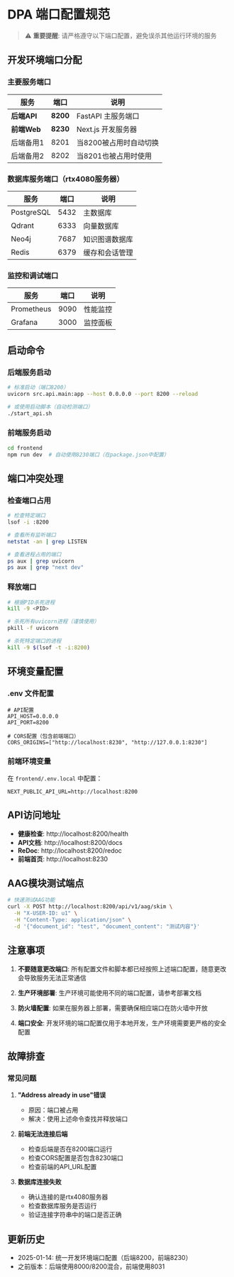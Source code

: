 # DPA 端口配置规范

> ⚠️ **重要提醒**: 请严格遵守以下端口配置，避免误杀其他运行环境的服务

## 开发环境端口分配

### 主要服务端口

| 服务 | 端口 | 说明 |
|------|------|------|
| **后端API** | **8200** | FastAPI 主服务端口 |
| **前端Web** | **8230** | Next.js 开发服务器 |
| 后端备用1 | 8201 | 当8200被占用时自动切换 |
| 后端备用2 | 8202 | 当8201也被占用时使用 |

### 数据库服务端口（rtx4080服务器）

| 服务 | 端口 | 说明 |
|------|------|------|
| PostgreSQL | 5432 | 主数据库 |
| Qdrant | 6333 | 向量数据库 |
| Neo4j | 7687 | 知识图谱数据库 |
| Redis | 6379 | 缓存和会话管理 |

### 监控和调试端口

| 服务 | 端口 | 说明 |
|------|------|------|
| Prometheus | 9090 | 性能监控 |
| Grafana | 3000 | 监控面板 |

## 启动命令

### 后端服务启动
```bash
# 标准启动（端口8200）
uvicorn src.api.main:app --host 0.0.0.0 --port 8200 --reload

# 或使用启动脚本（自动检测端口）
./start_api.sh
```

### 前端服务启动
```bash
cd frontend
npm run dev  # 自动使用8230端口（在package.json中配置）
```

## 端口冲突处理

### 检查端口占用
```bash
# 检查特定端口
lsof -i :8200

# 查看所有监听端口
netstat -an | grep LISTEN

# 查看进程占用的端口
ps aux | grep uvicorn
ps aux | grep "next dev"
```

### 释放端口
```bash
# 根据PID杀死进程
kill -9 <PID>

# 杀死所有uvicorn进程（谨慎使用）
pkill -f uvicorn

# 杀死特定端口的进程
kill -9 $(lsof -t -i:8200)
```

## 环境变量配置

### .env 文件配置
```env
# API配置
API_HOST=0.0.0.0
API_PORT=8200

# CORS配置（包含前端端口）
CORS_ORIGINS=["http://localhost:8230", "http://127.0.0.1:8230"]
```

### 前端环境变量
在 `frontend/.env.local` 中配置：
```env
NEXT_PUBLIC_API_URL=http://localhost:8200
```

## API访问地址

- **健康检查**: http://localhost:8200/health
- **API文档**: http://localhost:8200/docs
- **ReDoc**: http://localhost:8200/redoc
- **前端首页**: http://localhost:8230

## AAG模块测试端点

```bash
# 快速测试AAG功能
curl -X POST http://localhost:8200/api/v1/aag/skim \
  -H "X-USER-ID: u1" \
  -H "Content-Type: application/json" \
  -d '{"document_id": "test", "document_content": "测试内容"}'
```

## 注意事项

1. **不要随意更改端口**: 所有配置文件和脚本都已经按照上述端口配置，随意更改会导致服务无法正常通信

2. **生产环境部署**: 生产环境可能使用不同的端口配置，请参考部署文档

3. **防火墙配置**: 如果在服务器上部署，需要确保相应端口在防火墙中开放

4. **端口安全**: 开发环境的端口配置仅用于本地开发，生产环境需要更严格的安全配置

## 故障排查

### 常见问题

1. **"Address already in use"错误**
   - 原因：端口被占用
   - 解决：使用上述命令查找并释放端口

2. **前端无法连接后端**
   - 检查后端是否在8200端口运行
   - 检查CORS配置是否包含8230端口
   - 检查前端的API_URL配置

3. **数据库连接失败**
   - 确认连接的是rtx4080服务器
   - 检查数据库服务是否运行
   - 验证连接字符串中的端口是否正确

## 更新历史

- 2025-01-14: 统一开发环境端口配置（后端8200，前端8230）
- 之前版本：后端使用8000/8200混合，前端使用8031